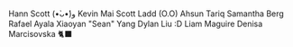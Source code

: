 Hann Scott (•̀ᴗ•́)و
Kevin Mai
Scott Ladd (O.O)
Ahsun Tariq
Samantha Berg
Rafael Ayala
Xiaoyan "Sean" Yang
Dylan Liu :D
Liam Maguire
Denisa Marcisovska 🐈‍⬛
